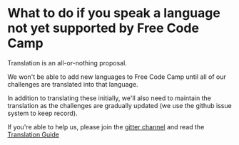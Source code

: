 # What to do if you speak a language not yet supported by Free Code Camp

Translation is an all-or-nothing proposal.

We won't be able to add new languages to Free Code Camp until all of our 
challenges are translated into that language.

In addition to translating these initially, we'll also need to maintain 
the translation as the challenges are gradually updated (we use the 
github issue system to keep record).  

If you're able to help us, please join the [gitter channel](https://gitter.im/FreeCodeCamp/Translators)
and read the [Translation Guide](Translation-Guide)
